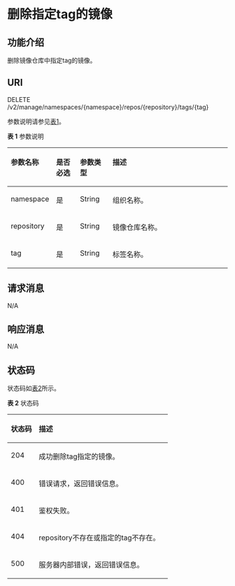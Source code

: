 # 删除指定tag的镜像<a name="swr_02_0036"></a>

## 功能介绍<a name="section14905762191056"></a>

删除镜像仓库中指定tag的镜像。

## URI<a name="section10482810165331"></a>

DELETE /v2/manage/namespaces/\{namespace\}/repos/\{repository\}/tags/\{tag\}

参数说明请参见[表1](#table05962819187)。

**表 1**  参数说明

<a name="table05962819187"></a>
<table><thead align="left"><tr id="row18599289181"><th class="cellrowborder" valign="top" width="15.68%" id="mcps1.2.5.1.1"><p id="p145942820183"><a name="p145942820183"></a><a name="p145942820183"></a>参数名称</p>
</th>
<th class="cellrowborder" valign="top" width="11.27%" id="mcps1.2.5.1.2"><p id="p1450315424313"><a name="p1450315424313"></a><a name="p1450315424313"></a>是否必选</p>
</th>
<th class="cellrowborder" valign="top" width="15.06%" id="mcps1.2.5.1.3"><p id="p15022419437"><a name="p15022419437"></a><a name="p15022419437"></a>参数类型</p>
</th>
<th class="cellrowborder" valign="top" width="57.989999999999995%" id="mcps1.2.5.1.4"><p id="p205910283185"><a name="p205910283185"></a><a name="p205910283185"></a>描述</p>
</th>
</tr>
</thead>
<tbody><tr id="row146018284188"><td class="cellrowborder" valign="top" width="15.68%" headers="mcps1.2.5.1.1 "><p id="p0601928131816"><a name="p0601928131816"></a><a name="p0601928131816"></a>namespace</p>
</td>
<td class="cellrowborder" valign="top" width="11.27%" headers="mcps1.2.5.1.2 "><p id="p10507114164313"><a name="p10507114164313"></a><a name="p10507114164313"></a>是</p>
</td>
<td class="cellrowborder" valign="top" width="15.06%" headers="mcps1.2.5.1.3 "><p id="p105058419438"><a name="p105058419438"></a><a name="p105058419438"></a><span>String</span></p>
</td>
<td class="cellrowborder" valign="top" width="57.989999999999995%" headers="mcps1.2.5.1.4 "><p id="p11460935127"><a name="p11460935127"></a><a name="p11460935127"></a>组织名称。</p>
</td>
</tr>
<tr id="row1160152816186"><td class="cellrowborder" valign="top" width="15.68%" headers="mcps1.2.5.1.1 "><p id="p206018288188"><a name="p206018288188"></a><a name="p206018288188"></a>repository</p>
</td>
<td class="cellrowborder" valign="top" width="11.27%" headers="mcps1.2.5.1.2 "><p id="p18920840134520"><a name="p18920840134520"></a><a name="p18920840134520"></a>是</p>
</td>
<td class="cellrowborder" valign="top" width="15.06%" headers="mcps1.2.5.1.3 "><p id="p391915406456"><a name="p391915406456"></a><a name="p391915406456"></a><span>String</span></p>
</td>
<td class="cellrowborder" valign="top" width="57.989999999999995%" headers="mcps1.2.5.1.4 "><p id="p1871615462812"><a name="p1871615462812"></a><a name="p1871615462812"></a>镜像仓库名称。</p>
</td>
</tr>
<tr id="row7611288187"><td class="cellrowborder" valign="top" width="15.68%" headers="mcps1.2.5.1.1 "><p id="p761728131819"><a name="p761728131819"></a><a name="p761728131819"></a>tag</p>
</td>
<td class="cellrowborder" valign="top" width="11.27%" headers="mcps1.2.5.1.2 "><p id="p923624264510"><a name="p923624264510"></a><a name="p923624264510"></a>是</p>
</td>
<td class="cellrowborder" valign="top" width="15.06%" headers="mcps1.2.5.1.3 "><p id="p623464254512"><a name="p623464254512"></a><a name="p623464254512"></a><span>String</span></p>
</td>
<td class="cellrowborder" valign="top" width="57.989999999999995%" headers="mcps1.2.5.1.4 "><p id="p371619413280"><a name="p371619413280"></a><a name="p371619413280"></a>标签名称。</p>
</td>
</tr>
</tbody>
</table>

## 请求消息<a name="section3270966102931"></a>

N/A

## 响应消息<a name="section46271297104114"></a>

N/A

## 状态码<a name="section5365169104253"></a>

状态码如[表2](#table334923162011)所示。

**表 2**  状态码

<a name="table334923162011"></a>
<table><thead align="left"><tr id="row834914392012"><th class="cellrowborder" valign="top" width="17.44%" id="mcps1.2.3.1.1"><p id="p1434911342014"><a name="p1434911342014"></a><a name="p1434911342014"></a>状态码</p>
</th>
<th class="cellrowborder" valign="top" width="82.56%" id="mcps1.2.3.1.2"><p id="p4349430208"><a name="p4349430208"></a><a name="p4349430208"></a>描述</p>
</th>
</tr>
</thead>
<tbody><tr id="row5349837207"><td class="cellrowborder" valign="top" width="17.44%" headers="mcps1.2.3.1.1 "><p id="p834920312011"><a name="p834920312011"></a><a name="p834920312011"></a>204</p>
</td>
<td class="cellrowborder" valign="top" width="82.56%" headers="mcps1.2.3.1.2 "><p id="p4349113182014"><a name="p4349113182014"></a><a name="p4349113182014"></a>成功删除tag指定的镜像。</p>
</td>
</tr>
<tr id="row53501322011"><td class="cellrowborder" valign="top" width="17.44%" headers="mcps1.2.3.1.1 "><p id="p23509352013"><a name="p23509352013"></a><a name="p23509352013"></a>400</p>
</td>
<td class="cellrowborder" valign="top" width="82.56%" headers="mcps1.2.3.1.2 "><p id="p83505352020"><a name="p83505352020"></a><a name="p83505352020"></a>错误请求，返回错误信息。</p>
</td>
</tr>
<tr id="row147214765819"><td class="cellrowborder" valign="top" width="17.44%" headers="mcps1.2.3.1.1 "><p id="p12314164419574"><a name="p12314164419574"></a><a name="p12314164419574"></a>401</p>
</td>
<td class="cellrowborder" valign="top" width="82.56%" headers="mcps1.2.3.1.2 "><p id="p93141244155715"><a name="p93141244155715"></a><a name="p93141244155715"></a>鉴权失败。</p>
</td>
</tr>
<tr id="row187384312201"><td class="cellrowborder" valign="top" width="17.44%" headers="mcps1.2.3.1.1 "><p id="p11739731182020"><a name="p11739731182020"></a><a name="p11739731182020"></a>404</p>
</td>
<td class="cellrowborder" valign="top" width="82.56%" headers="mcps1.2.3.1.2 "><p id="p137391931122010"><a name="p137391931122010"></a><a name="p137391931122010"></a>repository不存在或指定的tag不存在。</p>
</td>
</tr>
<tr id="row0350123192020"><td class="cellrowborder" valign="top" width="17.44%" headers="mcps1.2.3.1.1 "><p id="p335019311201"><a name="p335019311201"></a><a name="p335019311201"></a>500</p>
</td>
<td class="cellrowborder" valign="top" width="82.56%" headers="mcps1.2.3.1.2 "><p id="p43509342017"><a name="p43509342017"></a><a name="p43509342017"></a>服务器内部错误，返回错误信息。</p>
</td>
</tr>
</tbody>
</table>

